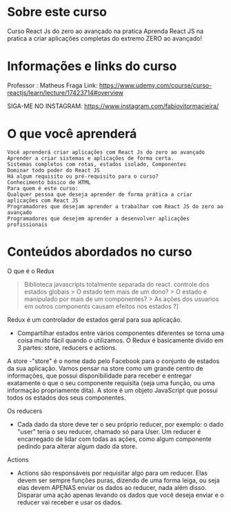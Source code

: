 # Sobre este curso
Curso React Js do zero ao avançado na pratica
Aprenda React JS na pratica a criar aplicações completas do extremo ZERO ao avançado!

# Informações e links do curso
Professor : Matheus Fraga
Link: https://www.udemy.com/course/curso-reactjs/learn/lecture/17423714#overview

SIGA-ME NO INSTAGRAM:
https://www.instagram.com/fabiovitormacieira/

# O que você aprenderá
    Você aprenderá criar aplicações com React Js do zero ao avançado
    Aprender a criar sistemas e aplicações de forma certa.
    Sistemas completos com rotas, estados isolado, Componentes
    Dominar todo poder do React JS
    Há algum requisito ou pré-requisito para o curso?
    Conhecimento básico de HTML
    Para quem é este curso:
    Qualquer pessoa que deseja aprender de forma prática a criar aplicações com React JS
    Programadores que desejam aprender a trabalhar com React JS do zero ao avançado
    Programadores que desejem aprender a desenvolver aplicações profissionais

# Conteúdos abordados no curso
O que é o Redux
 > Biblioteca javascripts totalmente separada do react.
 > controle dos estados globais
    > O estado tem mais de um dono?
    > O estado é manipulado por mais de um componentes?
    > As ações dos usuarios em outros components causam efeitos nos estados ?]

Redux é um controlador de estados geral para sua aplicação.

 - Compartilhar estados entre vários componentes diferentes se torna uma coisa muito fácil quando o utilizamos. O Redux é basicamente divido em 3 partes: store, reducers e actions.

 A store
    -"store" é o nome dado pelo Facebook para o conjunto de estados da sua aplicação. Vamos pensar na store como um grande centro de informações, que possui disponibilidade para receber e entregar exatamente o que o seu componente requisita (seja uma função, ou uma informação propriamente dita). A store é um objeto JavaScript que possui todos os estados dos seus componentes.

Os reducers

 - Cada dado da store deve ter o seu próprio reducer, por exemplo: o dado "user" teria o seu reducer, chamado  só para User. Um reducer é encarregado de lidar com todas as ações, como algum componente pedindo para alterar algum dado da store.    

 Actions

 - Actions são responsáveis por requisitar algo para um reducer. Elas devem ser sempre funções puras, dizendo de uma forma leiga, ou seja elas devem APENAS enviar os dados ao reducer, nada além disso. Disparar uma ação apenas levando os dados que você deseja enviar e o reducer vai receber e usar os dados.